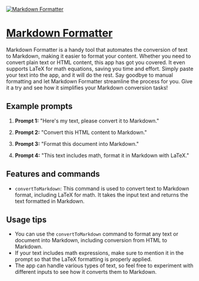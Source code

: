 [![Markdown Formatter](https://files.oaiusercontent.com/file-IhQqyCNDjtufuGdwYHcKy8aZ?se=2123-10-17T11%3A24%3A38Z&sp=r&sv=2021-08-06&sr=b&rscc=max-age%3D31536000%2C%20immutable&rscd=attachment%3B%20filename%3Dd22b4473-502f-4900-9e74-b6847c377df6.png&sig=0Di2V72Npk5Qxak3aSsAwXls4kJD9fzrZJAIaNqsaxc%3D)](https://chat.openai.com/g/g-phfLUtTDA-markdown-formatter)

# [Markdown Formatter](https://chat.openai.com/g/g-phfLUtTDA-markdown-formatter)

Markdown Formatter is a handy tool that automates the conversion of text to Markdown, making it easier to format your content. Whether you need to convert plain text or HTML content, this app has got you covered. It even supports LaTeX for math equations, saving you time and effort. Simply paste your text into the app, and it will do the rest. Say goodbye to manual formatting and let Markdown Formatter streamline the process for you. Give it a try and see how it simplifies your Markdown conversion tasks!

## Example prompts

1. **Prompt 1:** "Here's my text, please convert it to Markdown."

2. **Prompt 2:** "Convert this HTML content to Markdown."

3. **Prompt 3:** "Format this document into Markdown."

4. **Prompt 4:** "This text includes math, format it in Markdown with LaTeX."

## Features and commands

- `convertToMarkdown`: This command is used to convert text to Markdown format, including LaTeX for math. It takes the input text and returns the text formatted in Markdown.

## Usage tips

- You can use the `convertToMarkdown` command to format any text or document into Markdown, including conversion from HTML to Markdown.
- If your text includes math expressions, make sure to mention it in the prompt so that the LaTeX formatting is properly applied.
- The app can handle various types of text, so feel free to experiment with different inputs to see how it converts them to Markdown.